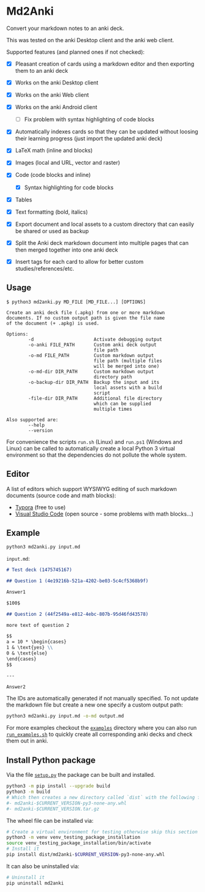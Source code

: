 # Md2Anki

Convert your markdown notes to an anki deck.

This was tested on the anki Desktop client and the anki web client.

Supported features (and planned ones if not checked):

- [x] Pleasant creation of cards using a markdown editor and then exporting them to an anki deck
- [x] Works on the anki Desktop client
- [x] Works on the anki Web client
- [x] Works on the anki Android client
  - [ ] Fix problem with syntax highlighting of code blocks
- [x] Automatically indexes cards so that they can be updated without loosing their learning progress (just import the updated anki deck)
- [x] LaTeX math (inline and blocks)
- [x] Images (local and URL, vector and raster)
- [x] Code (code blocks and inline)
  - [x] Syntax highlighting for code blocks
- [x] Tables
- [x] Text formatting (bold, italics)
- [x] Export document and local assets to a custom directory that can easily be shared or used as backup
- [x] Split the Anki deck markdown document into multiple pages that can then merged together into one anki deck
- [x] Insert tags for each card to allow for better custom studies/references/etc.


## Usage

```text
$ python3 md2anki.py MD_FILE [MD_FILE...] [OPTIONS]

Create an anki deck file (.apkg) from one or more markdown
documents. If no custom output path is given the file name
of the document (+ .apkg) is used.

Options:
        -d                      Activate debugging output
        -o-anki FILE_PATH       Custom anki deck output
                                file path
        -o-md FILE_PATH         Custom markdown output
                                file path (multiple files
                                will be merged into one)
        -o-md-dir DIR_PATH      Custom markdown output
                                directory path
        -o-backup-dir DIR_PATH  Backup the input and its
                                local assets with a build
                                script
        -file-dir DIR_PATH      Additional file directory
                                which can be supplied
                                multiple times

Also supported are:
        --help
        --version
```

For convenience the scripts `run.sh` (Linux) and `run.ps1` (Windows and Linux) can be called to automatically create a local Python 3 virtual environment so that the dependencies do not pollute the whole system.

## Editor

A list of editors which support WYSIWYG editing of such markdown documents (source code and math blocks):

- [Typora](https://typora.io/) (free to use)
- [Visual Studio Code](https://code.visualstudio.com/) (open source - some problems with math blocks...)

## Example

```sh
python3 md2anki.py input.md
```

`input.md`:

```markdown
# Test deck (1475745167)

## Question 1 (4e19216b-521a-4202-be03-5c4cf5368b9f)

Answer1

$100$

## Question 2 (44f2549a-e812-4ebc-807b-95d46fd43578)

more text of question 2

$$
a = 10 * \begin{cases}
1 & \text{yes} \\
0 & \text{else}
\end{cases}
$$

---

Answer2
```

The IDs are automatically generated if not manually specified.
To not update the markdown file but create a new one specify a custom output path:

```sh
python3 md2anki.py input.md -o-md output.md
```

For more examples checkout the [`examples`](examples) directory where you can also run [`run_examples.sh`](examples/run_examples.sh) to quickly create all corresponding anki decks and check them out in anki.

## Install Python package

Via the file [`setup.py`](setup.py) the package can be built and installed.

```sh
python3 -m pip install --upgrade build
python3 -m build
# Which then creates a new directory called `dist` with the following files in there:
#- md2anki-$CURRENT_VERSION-py3-none-any.whl
#- md2anki-$CURRENT_VERSION.tar.gz
```

The wheel file can be installed via:

```sh
# Create a virtual environment for testing otherwise skip this section
python3 -m venv venv_testing_package_installation
source venv_testing_package_installation/bin/activate
# Install it
pip install dist/md2anki-$CURRENT_VERSION-py3-none-any.whl
```

It can also be uninstalled via:

```sh
# Uninstall it
pip uninstall md2anki
```
